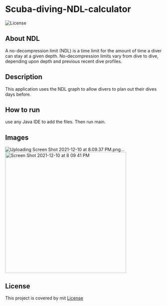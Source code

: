 # Scuba-diving-NDL-calculator

![License](https://img.shields.io/badge/License-mit-blue.svg)

## About NDL
A no-decompression limit (NDL) is a time limit for the amount of time a diver can stay at a given depth.
No-decompression limits vary from dive to dive, depending upon depth and previous recent dive profiles.

## Description
This application uses the NDL graph to allow divers to plan out their dives days before. 

## How to run
use any Java IDE to add the files. Then run main.


## Images
![Uploading Screen Shot 2021-12-10 at 8.09.37 PM.png…]()
<img width="388" alt="Screen Shot 2021-12-10 at 8 09 41 PM" src="https://user-images.githubusercontent.com/87780351/145697585-069df8fd-6cb8-43da-b63f-515d92e8daa7.png">


## License 
This project is covered by mit [License](https://choosealicense.com/licenses/mit/)

